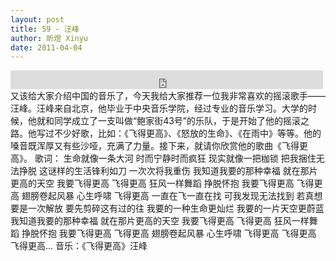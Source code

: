 ```yaml
---
layout: post
title: 59 - 汪峰
author: 昕煜 Xinyu
date: 2011-04-04
---
```


<iframe src="https://archive.org/embed/slowchinese_201909/Slow_Chinese_059.mp3" width="500" height="30" frameborder="0" webkitallowfullscreen="true" mozallowfullscreen="true" allowfullscreen></iframe>
又该给大家介绍中国的音乐了，今天我给大家推荐一位我非常喜欢的摇滚歌手——汪峰。汪峰来自北京，他毕业于中央音乐学院，经过专业的音乐学习。大学的时候，他就和同学成立了一支叫做“鲍家街43号”的乐队，于是开始了他的摇滚之路。他写过不少好歌，比如：《飞得更高》、《怒放的生命》、《在雨中》等等。他的嗓音既浑厚又有些沙哑，充满了力量。接下来，就请你欣赏他的歌曲《飞得更高》。
歌词：
生命就像一条大河
时而宁静时而疯狂
现实就像一把枷锁
把我捆住无法挣脱
这谜样的生活锋利如刀
一次次将我重伤
我知道我要的那种幸福
就在那片更高的天空
我要飞得更高 飞得更高
狂风一样舞蹈 挣脱怀抱
我要飞得更高 飞得更高
翅膀卷起风暴 心生呼啸
飞得更高
一直在飞一直在找
可我发现无法找到
若真想要是一次解放
要先剪碎这有过的往
我要的一种生命更灿烂
我要的一片天空更蔚蓝
我知道我要的那种幸福
就在那片更高的天空
我要飞得更高 飞得更高
狂风一样舞蹈 挣脱怀抱
我要飞得更高 飞得更高
翅膀卷起风暴 心生呼啸
飞得更高
飞得更高
飞得更高…
音乐：《飞得更高》汪峰
 
